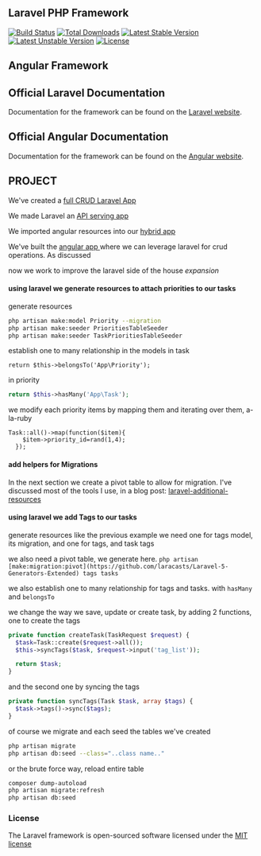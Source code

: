 ## Laravel PHP Framework

[![Build Status](https://travis-ci.org/laravel/framework.svg)](https://travis-ci.org/laravel/framework)
[![Total Downloads](https://poser.pugx.org/laravel/framework/d/total.svg)](https://packagist.org/packages/laravel/framework)
[![Latest Stable Version](https://poser.pugx.org/laravel/framework/v/stable.svg)](https://packagist.org/packages/laravel/framework)
[![Latest Unstable Version](https://poser.pugx.org/laravel/framework/v/unstable.svg)](https://packagist.org/packages/laravel/framework)
[![License](https://poser.pugx.org/laravel/framework/license.svg)](https://packagist.org/packages/laravel/framework)

## Angular Framework

## Official Laravel Documentation

Documentation for the framework can be found on the [Laravel website](http://laravel.com/docs).

## Official Angular Documentation

Documentation for the framework can be found on the [Angular website](https://angularjs.org).

## PROJECT

We've created a [full CRUD Laravel App](https://github.com/kmassada/laravel-angular/tree/basic-laravel)

We made Laravel an [API serving app ](https://github.com/kmassada/laravel-angular/tree/basic-laravel-api)

We imported angular resources into our [hybrid app ](https://github.com/kmassada/laravel-angular/tree/angular-init)

We've built the [angular app ](https://github.com/kmassada/laravel-angular/tree/laravel-angular-1.0)where we can leverage laravel for crud operations. As discussed

now we work to improve the laravel side of the house
*expansion*
#### using laravel we generate resources to attach priorities to our tasks

generate resources

```bash
php artisan make:model Priority --migration
php artisan make:seeder PrioritiesTableSeeder
php artisan make:seeder TaskPrioritiesTableSeeder
```

establish one to many relationship in the models
in task

```
return $this->belongsTo('App\Priority');
```

in priority
```php
return $this->hasMany('App\Task');
```

we modify each priority items by mapping them and iterating over them, a-la-ruby
```
Task::all()->map(function($item){
    $item->priority_id=rand(1,4);
  });
```

#### add helpers for Migrations

In the next section we create a pivot table to allow for migration. I've discussed most of the tools I use, in a blog post: [laravel-additional-resources](http://blog.kmassada.com/laravel-5-additional-resources/)

#### using laravel we add Tags to our tasks
generate resources like the previous example we need one for tags model, its migration, and one for tags, and task tags

we also need a pivot table, we generate here. `php artisan [make:migration:pivot](https://github.com/laracasts/Laravel-5-Generators-Extended) tags tasks`

we also establish one to many relationship for tags and tasks. with `hasMany` and `belongsTo`

we change the way we save, update or create task, by adding 2 functions, one to create the tags

```php
private function createTask(TaskRequest $request) {
  $task=Task::create($request->all());
  $this->syncTags($task, $request->input('tag_list'));

  return $task;
}
```

and the second one by syncing the tags

```php
private function syncTags(Task $task, array $tags) {
  $task->tags()->sync($tags);
}
```

of course we migrate and each seed the tables we've created

```bash
php artisan migrate
php artisan db:seed --class="..class name.."
```

or the brute force way, reload entire table

```bash
composer dump-autoload
php artisan migrate:refresh
php artisan db:seed
```


### License

The Laravel framework is open-sourced software licensed under the [MIT license](http://opensource.org/licenses/MIT)
